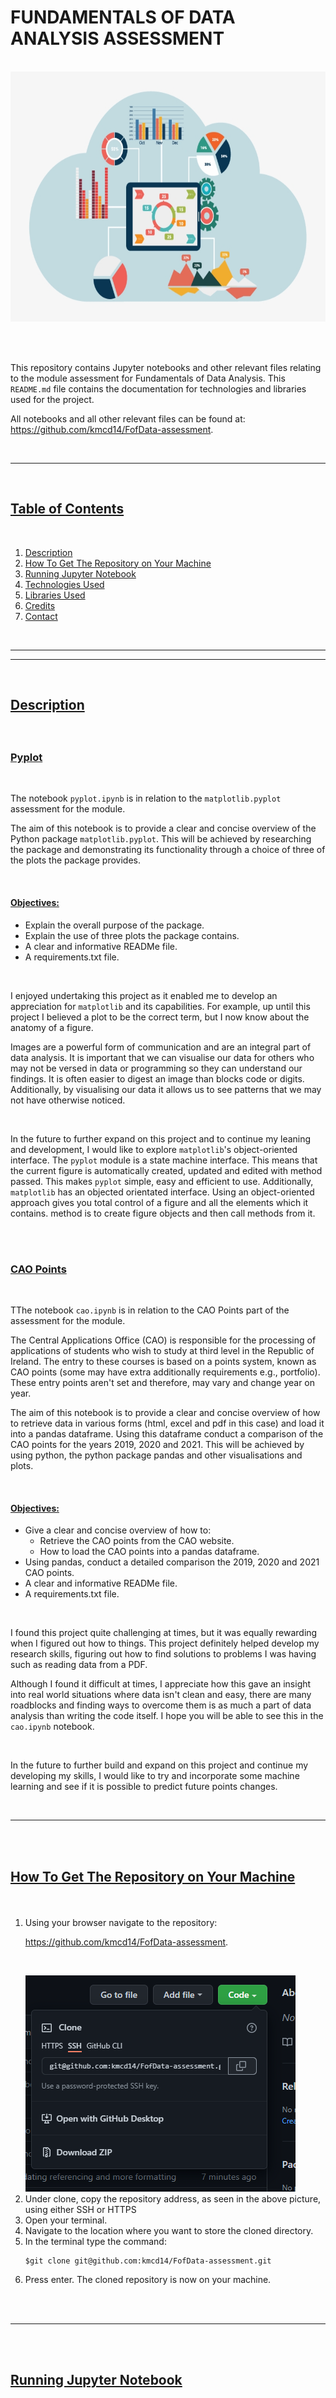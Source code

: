 <br></br>

#  <b>FUNDAMENTALS OF DATA ANALYSIS ASSESSMENT</b>

<br>


<img src='images\readme_header.jpg' width="650" height="400">


<br></br>

This repository contains Jupyter notebooks and other relevant files relating to the module assessment for Fundamentals of Data Analysis.
 This `README.md` file contains the documentation for technologies and libraries used for the project. 


All notebooks and all other relevant files can be found at: https://github.com/kmcd14/FofData-assessment.

<br>

---

<br>
<h2><u>Table of Contents</u></h2></summary>
<br>
  <ol>
    <li><a href='#Description'> Description</a></li>
    <li><a href="#Script">How To Get The Repository  on Your Machine</a></li>
    <li><a href="#Jupyter">Running Jupyter Notebook</a></li>
    <li><a href='#Technologies_Used'>Technologies Used</a></li>
    <li><a href="#Libraries_Used">Libraries Used</a></li>
    <li><a href="#credits">Credits</a></li>
    <li><a href="#contact">Contact</a></li>
    
  </ol>
<br>

---

---

<br>
<h2><b><u><p id='Description'> Description</b></u></p></h2>
<br>


 <h3><u> Pyplot </u></h4>

<br>

The notebook `pyplot.ipynb` is in relation to the `matplotlib.pyplot` assessment for the module. 

The aim of this notebook is to provide a clear and concise overview of the Python package ```matplotlib.pyplot```. This will be achieved by researching the package and demonstrating its functionality through a choice of three of the plots the package provides.


<br>

 <h4><u> Objectives: </u></h4>
 <ul>
  <li>Explain the overall purpose of the package.</li>
  <li>Explain the use of three plots the package contains. </li>
  <li>A clear and informative READMe file.</li>
  <li>A requirements.txt file.</li>
</ul>

<br>

I enjoyed undertaking this project as it enabled me to develop an appreciation for `matplotlib` and its capabilities. For example, up until this project I believed a plot to be the correct term, but I now know about the anatomy of a figure. 

Images are a powerful form of communication and are an integral part of data analysis. 
It is important that we can visualise our data for others who may not be versed in data or programming so they can understand our findings. It is often easier to digest an image than blocks code or digits. Additionally, by visualising our data it allows us to see patterns that we may not have otherwise noticed.

<br>

In the future to further expand on this project and to continue my leaning and development, I would like to explore `matplotlib`'s object-oriented interface. The `pyplot` module is a state machine interface. This means that the current figure is automatically created, updated and edited with method passed. This makes `pyplot` simple, easy and efficient to use.  Additionally, `matplotlib` has an objected orientated interface. 
Using an object-oriented approach gives you total control of a figure and all the elements which it contains. method is to create figure objects and then call methods from it. 


<br></br>

<h3><u> CAO Points </u></h4>

<br>

TThe notebook `cao.ipynb` is in relation to the CAO Points part of the assessment for the module. 

The Central Applications Office (CAO) is responsible for the processing of applications of students who wish to study at third level in the Republic of Ireland.  The entry to these courses is based on a points system, known as CAO points (some may have extra additionally requirements e.g., portfolio).  These entry points aren't set and therefore, may vary and change year on year. 

The aim of this notebook is to provide a clear and concise overview of how to retrieve data in various forms (html, excel and pdf in this case) and load it into a pandas dataframe. Using this dataframe conduct a comparison of the CAO points for the years 2019, 2020 and 2021. This will be achieved by using python, the python package pandas and other visualisations and plots. 




<br>

 <h4><u> Objectives: </u></h4>


- Give a clear and concise overview of how to:
    -  Retrieve the CAO points from the CAO website.
    -  How to load the CAO points into a pandas dataframe.
- Using pandas, conduct a detailed comparison the 2019, 2020 and 2021 CAO points.  
- A clear and informative READMe file.
- A requirements.txt file.


<br>

I found this project quite challenging at times, but it was equally rewarding when I figured out how to things. This project definitely helped develop my research skills, figuring out how to find solutions to problems I was having such as reading data from a PDF. 

Although I found it difficult at times, I appreciate how this gave an insight into real world situations where data isn't clean and easy, there are many roadblocks and finding ways to overcome them is as much a part of data analysis than writing the code itself. I hope you will be able to see this in the `cao.ipynb` notebook. 


<br>

In the future to further build and expand on this project and continue my developing my skills, I would like to try and incorporate some machine learning and see if it is possible to predict future points changes.


<br>



---

<br><br>

<h2><b><u><p id='Script'> How To Get The Repository  on Your Machine</b></u></p></h2>
<br>
<ol>

<li>Using your browser navigate to the repository:  

https://github.com/kmcd14/FofData-assessment.

<br> </il>



<img src='images/repository.PNG'>


<br>


<li>Under clone, copy the repository address, as seen in the above picture, using either SSH or HTTPS</li>
<li> Open your terminal.</li>
<li> Navigate to the location where you want to store the cloned directory.</li>
<li>In the terminal type the command:


<br>

    $git clone git@github.com:kmcd14/FofData-assessment.git


</li>
<li>Press enter. The cloned repository is now on your machine.
</li>
</ol>

<br></br>

---
<br></br>
<h2><b><u><p id='Jupyter'>Running Jupyter Notebook</p></b></u></p></h2>

<br>

The easiest way to run the notebooks is by python installed via the Anaconda distribution. 
Anaconda is the most widely used python distribution in data science fields as it comes preloaded with most of the most popular packages and tools. You can find out more about Anaconda and how to install it here
  https://docs.anaconda.com/.

<br>

You can forgo downloading Anaconda and install each package individually in the python shell. A full list of requirements for each notebook can be found in the `requirements.txt` file in this repository. Full details and links to each package used can be found further down in this README. 

<br>
Additionally, if you wish to view the notebook without having to install additional requirements, please click on the following badges to be redirected in your browser. 

<br> </br>

`pyplot.ipynb`

[![nbviewer](https://raw.githubusercontent.com/jupyter/design/master/logos/Badges/nbviewer_badge.svg)](https://nbviewer.org/github/kmcd14/FofData-assessment/blob/main/pyplot.ipynb)

<br> </br>

`cao.ipynb`

[![nbviewer](https://raw.githubusercontent.com/jupyter/design/master/logos/Badges/nbviewer_badge.svg)](https://nbviewer.org/github/kmcd14/FofData-assessment/blob/main/cao.ipynb)

<br>
<br>

### Opening and Running The Notebook

<br>

  
  - From the command line navigate to the folder you have cloned the repository to.
  - Type `jupyter lab` or `jupyter notebook` into the command line and press enter to lauch the the jupyer interface.
<br></br>
  <img src='images/side_panel.PNG' width="200" height="300">
  <br></br>

  - In the side panel you will see all files in the repository as seen in the above image. 
  - Click on `pyplot.ipynb` or `cao.ipynb` to open the notebook.
  - To run the code in a cell, hold down the `shift key` and press `enter` or click `Kernel` in the top toolbar and run all cells.
  - To change between edit and read mode at any time press the `ESC key`.
  - When you have finished, shut down the kernel via file > shut down in the browser, close the browser and press `Ctrl + C` on the command line to terminate the programme.

<br></br>
Note: 

If the Jupyter interface doesn't automatically open in your browser try specifying the browser e.g.:


      jupyter lab —browser=chrome


Jupyter Notebook has a full troubleshooting guide which can be found:
 https://jupyter-notebook.readthedocs.io/en/stable/troubleshooting.html
<br></br>


---

<br></br>
<h2><b><u><p id='Technologies_Used'> Technologies Used:</b></u></p></h2>
<br>
<b><u>Google Docs:</u></b> an online word processor used to write my documentation before transferring into this README file. 

https://www.google.com/docs/about/
<br></br>
<b><u>Anaconda:</u></b> the easiest way to perform Python data science machine learning on Windows, Linux and Mac OS. This script was created using Version 4.9.2. https://www.anaconda.com/distribution/
<br></br>
<b><u>Python:</u></b> an interpreted, object-oriented, high-level programming language with dynamic semantics. This script was created using Version 3.8.5. 
https://www.python.org/
<br></br>
<b><u>GitHub:</u></b> is a code hosting platform for collaboration and version control. https://github.com/
<br></br>
<b><u>Jupyter Lab/Jupyter Notebook:</u></b> a web-based interactive development environment for Jupyter notebooks, code, and data. https://jupyter.org/
<br></br>
<b><u>NBViewer:</u></b> a web application which enables you enter the URL of a Jupyter Notebook file, renders that notebook as a static HTML web page, and gives you a stable link to that page which you can share with others. https://nbviewer.org/

<br></br>
<br></br>


---

<br></br>
<h2><b><u><p id='Libraries_Used'>Libraries Used:</b></u></p></h2>

Python has a vast and continuously growing library to choose from which makes it perfect for data analysis, such as Numpy and Pandas. It is a robust, flexible and efficient language which provides many solutions and avenues to approach and solve problems.

<br>

<b><u>A full list of each notebook’s requirements can be found in the 
`requirements.txt` file in the project repository. </u></b>


<br>

<u><b>NumPy</b></u> is a Python library used for working with arrays. It produces a narray object. NumPy arrays are faster and more efficient than using python lists. It does this by storing arrays in one place in memory, so they can be accessed and manipulated quickly http://www.numpy.org/

<br>

<u><b>Mathplotlib</b></u> is a python library used to create plots, graphs, charts etc. https://matplotlib.org/

<br>

<u><b>Pandas</b></u> is a data manipulation tool built on NumPy. Its key structure is the dataframe. You can think of a dataframe as a spreadsheet or table but, dataframes as are more efficient and powerful and are an integral part of Python and NumPy. Pandas will allow us to select specific rows and columns within the dataframe. https://pandas.pydata.org/

<br>

<u><b>Scikit-Learn</b></u> is a library in python that provides many unsupervised and supervised learning algorithms. It is one of the most popular and best-known packages to do so. The package which provides users with efficient versions of a large number of common algorithms used in machine learning. It also features helpers to fetch larger datasets commonly used by the machine learning community to benchmark algorithms on data that comes from the ‘real world’. https://scikit-learn.org/

<br>

<u><b>Seaborn</b></u> is based on matplotlib and is also used to create data visualisations. “It provides a high-level interface for drawing attractive and informative statistical graphics.” https://seaborn.pydata.org/

<br>

<u><b>Camelot</b></u> a Python library that can help you extract tables. Camelot has several dependencies which much be installed for it to work - `ghostscript` and `tkinter` (automatically included in python 3.7 or later) - and additionally needs to be downloaded directly from the `Camelot` website. Please see the following link for full details. 
https://camelot-py.readthedocs.io/en/master/user/install-deps.html

<br>

<u><b>Ghostscript</b></u> is an interpreter for PostScript and Portable Document Format (PDF) files. (Camelot dependency). https://www.ghostscript.com/


<br>

<u><b>If your system does not have these libraries installed enter the below command from the command line: </b></u>

<br>

```
    $pip install <library name>
```

<br></br>

---

<br>

<h2><b><u><p id='credits'>Credits:</b></u></p></h2>

To my Fundamentals of Data Analysis lecturer Dr. Ian McLoughlin for his lectures and tutorials on the retrieval and formatting of the CAO points in the `cao.ipynb` notebook. 

Especially on how to deal with the 2021 CAO points. The CAO website server throws an error of its own making by telling us to decode in `iso-8859-1` but, this isn't possible as some of the lines includes \x96 - a fada - which isn't recognised in `iso-8859-1`. To combat this, we use the decoding standard `cp1252` which includes \x96. This allows for the line which threw an error to be understood.

https://github.com/ianmcloughlin/cao-points/blob/main/cao-points-analysis.ipynb


<br>

---

<br>

<h2><b><u><p id='contact'>Contact:</b></u></p></h2>

<a href="mailto:katieisanimdom@ygmail.com">katieisanimdom@gmail.com</a>  
